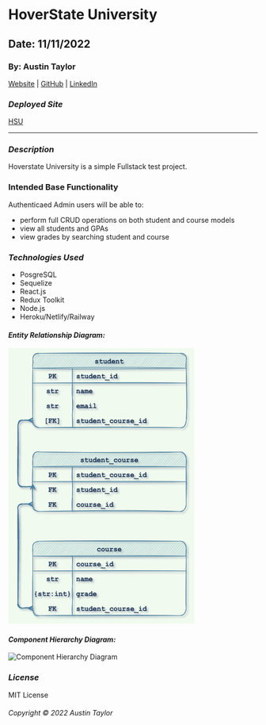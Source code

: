 # HoverState University

## Date: 11/11/2022

### By: Austin Taylor

[Website](https://wwww.austinrt.io) | [GitHub](https://github.com/austin-rt) | [LinkedIn](https://www.linkedin.com/in/austinrt/)

### **_Deployed Site_**

[HSU]()

---

### **_Description_**

Hoverstate University is a simple Fullstack test project.

### Intended Base Functionality

Authenticaed Admin users will be able to:

- perform full CRUD operations on both student and course models
- view all students and GPAs
- view grades by searching student and course

### **_Technologies Used_**

- PosgreSQL
- Sequelize
- React.js
- Redux Toolkit
- Node.js
- Heroku/Netlify/Railway

#### **_Entity Relationship Diagram:_**

![Entity Relationship Diagram](./images/png/Hoverstate_University.png 'Entity Relationship Diagram')

#### **_Component Hierarchy Diagram:_**

![Component Hierarchy Diagram](./images/brtr-CHD.png 'Component Hierarchy Diagram')

<!-- ### **_Screen Shots_**


##### Home Page
![brtr home](./images/brtr-1.png "Home Page") -->

### **_License_**

MIT License

###### Copyright &copy; 2022 Austin Taylor
